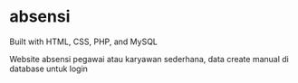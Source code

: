 # absensi
Built with HTML, CSS, PHP, and MySQL

Website absensi pegawai atau karyawan sederhana, data create manual di database untuk login
